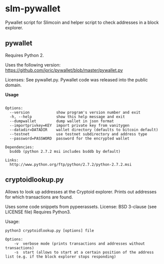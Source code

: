 # slm-pywallet
Pywallet script for Slimcoin and helper script to check addresses in a block explorer.
## pywallet

Requires Python 2.

Uses the following version: https://github.com/joric/pywallet/blob/master/pywallet.py

Licenses: See pywallet.py. Pywallet code was released into the public domain.

**Usage**

```python2 pywallet.py [options]

Options:
  --version            show program's version number and exit
  -h, --help           show this help message and exit
  --dumpwallet         dump wallet in json format
  --importprivkey=KEY  import private key from vanitygen
  --datadir=DATADIR    wallet directory (defaults to bitcoin default)
  --testnet            use testnet subdirectory and address type
  --password=PASSWORD  password for the encrypted wallet

Dependencies:
  bsddb (python 2.7.2 msi includes bsddb by default)

Links:
  http://www.python.org/ftp/python/2.7.2/python-2.7.2.msi
```

## cryptoidlookup.py

Allows to look up addresses at the Cryptoid explorer. Prints out addresses for which transactions are found.

Uses some code snippets from pypeerassets. License: BSD 3-clause (see LICENSE file)
Requires Python3.

Usage:

```
python3 cryptoidlookup.py [options] file

Options:
    -v  verbose mode (prints transactions and addresses without transactions)
    -s  start (allows to start at a certain position of the address list (e.g. if the block explorer stops responding)

```
